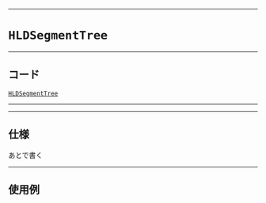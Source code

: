 _____

# `HLDSegmentTree`

_____

## コード

[`HLDSegmentTree`](https://github.com/titanium-22/Library_py/blob/main/Graph/HLD/HLDSegmentTree.py)
<!-- code=https://github.com/titanium-22/Library_py/blob/main/Graph\HLD\HLDSegmentTree.py -->

_____


_____

## 仕様

あとで書く

_____

## 使用例

```python
```

